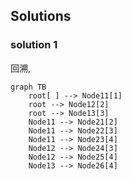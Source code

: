 ## Solutions
### solution 1
回溯,

```mermaid
graph TB
    root[ ] --> Node11[1]
    root --> Node12[2]
    root --> Node13[3]
    Node11 --> Node21[2]
    Node11 --> Node22[3]
    Node11 --> Node23[4]
    Node12 --> Node24[3]
    Node12 --> Node25[4]
    Node13 --> Node26[4]
```